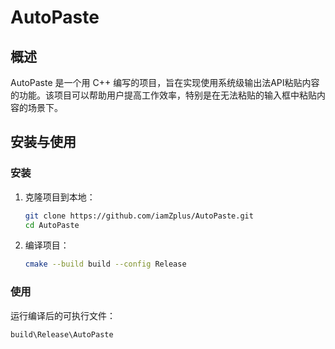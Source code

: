 # AutoPaste

## 概述
AutoPaste 是一个用 C++ 编写的项目，旨在实现使用系统级输出法API粘贴内容的功能。该项目可以帮助用户提高工作效率，特别是在无法粘贴的输入框中粘贴内容的场景下。

## 安装与使用
### 安装
1. 克隆项目到本地：
   ```bash
   git clone https://github.com/iamZplus/AutoPaste.git
   cd AutoPaste
   ```
2. 编译项目：
   ```bash
   cmake --build build --config Release
   ```

### 使用
运行编译后的可执行文件：
```bash
build\Release\AutoPaste
```
